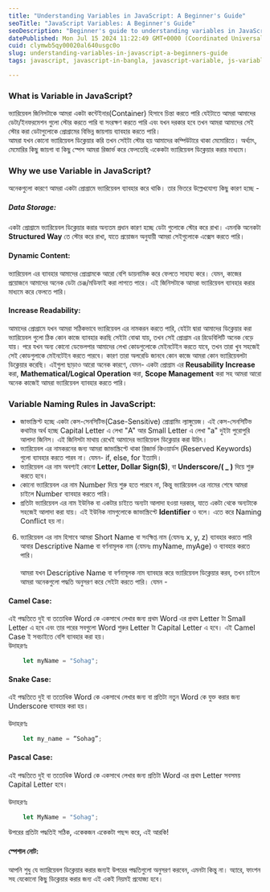 ```yaml
---
title: "Understanding Variables in JavaScript: A Beginner's Guide"
seoTitle: "JavaScript Variables: A Beginner's Guide"
seoDescription: "Beginner's guide to understanding variables in JavaScript, including data storage, dynamic content, readability, naming rules, and styles"
datePublished: Mon Jul 15 2024 11:22:49 GMT+0000 (Coordinated Universal Time)
cuid: clymwb5qy00020al640usgc0o
slug: understanding-variables-in-javascript-a-beginners-guide
tags: javascript, javascript-in-bangla, javascript-variable, js-variable-in-bangla

---
```


### What is Variable in JavaScript? 
ভ্যারিয়েবল জিনিসটাকে আমরা একটা কন্টেইনার(Container) হিসাবে চিন্তা করতে পারি যেইটাতে আমরা আমাদের ডেটা/ইনফরমেশন গুলো স্টোর করতে পারি বা সংরক্ষণ করতে পারি এবং যখন দরকার হবে তখন আমরা আমাদের সেই স্টোর করা ডেটাগুলোকে প্রোগ্রামের বিভিন্ন জায়গায় ব্যাবহার  করতে পারি। <br>
আমরা যখন কোনো ভ্যারিয়েবল ডিক্লেয়ার করি তখন সেইটা স্টোর হয় আমাদের কম্পিউটারে থাকা মেমোরিতে। অর্থ্যাৎ, মেমোরির কিছু জায়গা বা কিছু স্পেস আমরা রিজার্ভ করে ফেলতেছি একেকটা ভ্যারিয়েবল ডিক্লেয়ার করার মাধ্যমে।
### **Why we use Variable in JavaScript?** 
অনেকগুলো কারণে আমরা একটা প্রোগ্রামে ভ্যারিয়েবল ব্যাবহার করে থাকি। তার ভিতরে উল্লেখযোগ্য কিছু কারণ হচ্ছে - 
##### **Data Storage:** 
একটা প্রোগ্রামে ভ্যারিয়েবল ডিক্লেয়ার করার অন্যতম প্রধান কারণ হচ্ছে ডেটা গুলোকে স্টোর করে রাখা। এমনকি অনেকটা **Structured Way** তে স্টোর করে রাখা, যাতে প্রয়োজন অনুযায়ী আমরা সেইগুলোকে এক্সেস করতে পারি।
#### **Dynamic Content:** 
ভ্যারিয়েবল এর ব্যাবহার আমাদের প্রোগ্রামকে আরো বেশি ডায়নামিক করে ফেলতে সাহায্য করে। যেমন, কাজের প্রয়োজনে আমাদের অনেক ডেটা চেঞ্জ/মডিফাই করা লাগতে পারে। এই জিনিসটাকে আমরা ভ্যারিয়েবল ব্যাবহার করার মাধ্যমে করে ফেলতে পারি। <br>
#### **Increase Readability:** 
আমাদের প্রোগ্রামে যখন আমরা সঠিকভাবে ভ্যারিয়েবল এর নামকরন করতে পারি, যেইটা দ্বারা আমাদের ডিক্লেয়ার করা ভ্যারিয়েবল গুলো ঠিক কোন কাজে ব্যাবহার করছি সেইটা বোঝা যায়, তখন সেই প্রোগ্রাম এর রিডেবিলিটি অনেক বেড়ে যায়। পরে যখন অন্য কোনো ডেভেলপার আমাদের লেখা কোডগুলোকে মেইনটেইন করতে যাবে, তখন তারা খুব সহজেই সেই কোডগুলাকে মেইনটেইন করতে পারবে। কারণ তারা অলরেডি জানবে কোন কাজে আমরা কোন ভ্যারিয়েবলটা ডিক্লেয়ার করেছি।
এইগুলা ছাড়াও আরো অনেক কারণে, যেমন- একটা প্রোগ্রাম এর **Reusability Increase** করা, **Mathematical/Logical Operation** করা, **Scope Management** করা সহ আমরা আরো অনেক কাজেই আমরা ভ্যারিয়েবল ব্যাবহার করতে পারি।
### **Variable Naming Rules in JavaScript:** 
- জাভাস্ক্রিপ্ট হচ্ছে একটা কেস-সেনসিটিভ(Case-Sensitive) প্রোগ্রামিং ল্যাঙ্গুয়েজ। এই কেস-সেনসিটিভ কথাটার অর্থ হচ্ছে Capital Letter এ লেখা "A" আর Small Letter এ লেখা "a" দুইটা পুরোপুরি আলাদা জিনিস। এই জিনিসটা মাথায় রেখেই আমাদের ভ্যারিয়েবল ডিক্লেয়ার করা উচিৎ।
- ভ্যারিয়েবল এর নামকরনের জন্য আমরা জাভাস্ক্রিপ্টে থাকা রিজার্ভ কিওয়ার্ডস (Reserved Keywords) গুলো ব্যাবহার করতে পারব না। যেমন- if, else, for ইত্যাদি।
- ভ্যারিয়েবল এর নাম অবশ্যই কোনো **Letter, Dollar Sign($)**, বা **Underscore/( _ )** দিয়ে শুরু করতে হবে।
- কোনো ভ্যারিয়েবল এর নাম Number দিয়ে শুরু হতে পারবে না, কিন্তু ভ্যারিয়েবল এর নামের শেষে আমরা চাইলে Number ব্যাবহার করতে পারি।
- প্রতিটা ভ্যারিয়েবল এর নাম ইউনিক বা একটার চাইতে অন্যটা আলাদা হওয়া দরকার, যাতে একটা থেকে অন্যটাকে সহজেই আলাদা করা যায়। এই ইউনিক নামগুলোকে জাভাস্ক্রিপ্টে **Identifier** ও বলে। এতে করে Naming Conflict হয় না।
6. ভ্যারিয়েবল এর নাম হিসাবে আমরা Short Name বা সংক্ষিপ্ত নাম (যেমনঃ x, y, z) ব্যাবহার করতে পারি আবার Descriptive Name বা বর্ণনামূলক নাম (যেমনঃ myName, myAge) ও ব্যাবহার করতে পারি। <br><br>
আমরা যখন Descriptive Name  বা বর্ণনামূলক নাম ব্যাবহার করে ভ্যারিয়েবল ডিক্লেয়ার করব, তখন চাইলে আমরা অনেকগুলো পদ্ধতি অনুসরণ করে সেইটা করতে পারি। যেমন - <br>
#### **Camel Case:** <br>
এই পদ্ধতিতে দুই বা ততোধিক Word কে একসাথে লেখার জন্য প্রথম Word এর প্রথম Letter টা Small Letter এ হবে এবং তার পরের সবগুলো Word শুরুর Letter টা Capital Letter এ হবে। এই Camel Case ই সবচাইতে বেশি ব্যাবহার করা হয়।
<br>
উদাহরণঃ <br>
```javascript
	let myName = "Sohag";
```

#### **Snake Case:** 
এই পদ্ধতিতে দুই বা ততোধিক Word কে একসাথে লেখার জন্য বা প্রতিটা নতুন Word কে যুক্ত করার জন্য Underscore ব্যাবহার করা হয়। <br><br>
উদাহরণঃ <br>
```javascript
	let my_name = “Sohag”;
```

#### **Pascal Case:** 
এই পদ্ধতিতে দুই বা ততোধিক Word কে একসাথে লেখার জন্য প্রতিটা Word এর প্রথম Letter সবসময় Capital Letter হবে। <br><br>
উদাহরণঃ<br>
```javascript
	let MyName = "Sohag";
```

উপরের প্রতিটা পদ্ধতিই সঠিক, একেকজন একেকটা পছন্দ করে, এই আরকি! <br>
#### **স্পেশাল নোট:** 
আপনি শুধু যে ভ্যারিয়েবল ডিক্লেয়ার করার জন্যই উপরের পদ্ধতিগুলো অনুসরণ করবেন, এমনটা কিন্তু না। অ্যারে, ফাংশন সহ যেকোনো কিছু ডিক্লেয়ার করার জন্য এই একই নিয়মই প্রযোজ্য হবে।
